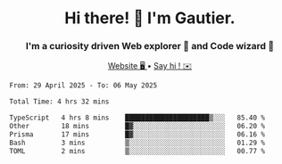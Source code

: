 <h1 align="center">Hi there! 👋 I'm Gautier.</h1>
<h3 align="center">I'm a curiosity driven Web explorer 🚀 and Code wizard 🧙</h3>

<p align="center">
  <a href="https://xisabla.github.io/">Website 🖥️ </a> •
  <a href="mailto:xisabla.dev@gmail.com">Say hi ! ✉️</a>
</p>

<!--START_SECTION:waka-->

```txt
From: 29 April 2025 - To: 06 May 2025

Total Time: 4 hrs 32 mins

TypeScript   4 hrs 8 mins    █████████████████████▒░░░   85.40 %
Other        18 mins         █▓░░░░░░░░░░░░░░░░░░░░░░░   06.20 %
Prisma       17 mins         █▓░░░░░░░░░░░░░░░░░░░░░░░   06.16 %
Bash         3 mins          ▒░░░░░░░░░░░░░░░░░░░░░░░░   01.29 %
TOML         2 mins          ▒░░░░░░░░░░░░░░░░░░░░░░░░   00.77 %
```

<!--END_SECTION:waka-->
